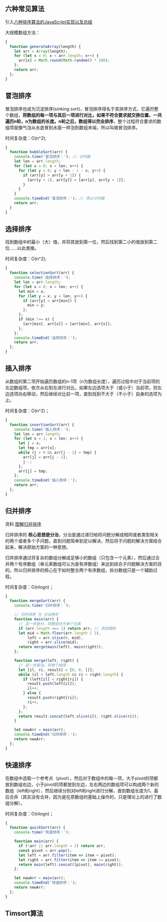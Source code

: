 ## 六种常见算法

引入[六种排序算法的JavaScript实现以及总结](https://juejin.im/post/5b06ba5051882538953ac7e5)

大规模数组方法：
```js
{
  function generateArray(length) {
    let arr = Array(length);
    for (let x = 0; x < arr.length; x++) {
      arr[x] = Math.round(Math.random() * 100);
    };
    return arr;
  };
}
```

## 冒泡排序
冒泡排序也成为沉淀排序(sinking sort)，冒泡排序得名于其排序方式，它遍历整个数组，**将数组的每一项与其后一项进行对比，如果不符合要求就交换位置，一共遍历n轮，n为数组的长度。n轮之后，数组得以完全排序**。整个过程符合要求的数组项就像气泡从水底冒到水面一样泡到数组末端，所以叫做冒泡排序。

时间复杂度：O(n^2);

```js
{
  function bubbleSort(arr) {
    console.time('冒泡排序：'); // 计时器
    let len = arr.length;
    for (let x = 0; x < len; x++) {
      for (let y = 0; y < len - 1 - x; y++) {
        if (arr[y] > arr[y + 1]) {
          [arr[y + 1], arr[y]] = [arr[y], arr[y + 1]];
        }
      }
    }
    console.timeEnd('冒泡排序：'); // 停止计时器
    return arr;
  }
}
```

## 选择排序
找到数组中的最小（大）值，并将其放到第一位，然后找到第二小的值放到第二位……以此类推。

时间复杂度：O(n^2);

```js
{
  function selectionSort(arr) {
    console.time('选择排序：');
    let len = arr.length;
    for (let x = 0; x < len; x++) {
      let min = x;
      for (let y = x; y < len; y++) {
        if (arr[y] < arr[min]) {
          min = y;
        };
      };
      if (min !== x) {
        [arr[min], arr[x]] = [arr[min], arr[x]];
      };
    };
    console.timeEnd('选择排序：');
    return arr;
  };
}
```

## 插入排序

从数组的第二项开始遍历数组的n-1项（n为数组长度），遍历过程中对于当前项的左边数组项，依次从右到左进行对比，如果左边选项大于（或小于）当前项，则左边选项向右移动，然后继续对比前一项，直到找到不大于（不小于）自身的选项为止。

时间复杂度：O(n^2)；

```js
{
  function insertionSort(arr) {
    console.time('插入排序：');
    let len = arr.length;
    for (let x = 1; x < len; x++) {
      let j = x;
      let tmp = arr[x];
      while (j > 0 && arr[j - 1] > tmp) {
        arr[j] = arr[j - 1];
        j--;
      };
      arr[j] = tmp;
    };
    console.timeEnd('插入排序：');
    return arr;
  };
}
```

## 归并排序

资料 [图解归并排序](https://www.cnblogs.com/chengxiao/p/6194356.html)

归并排序的 **核心思想是分治**，分治是通过递归地将问题分解成相同或者类型相关的两个或者多个子问题，直到问题简单到足以解决，然后将子问题的解决方案结合起来，解决原始方案的一种思想。

归并排序通过将复杂的数组分解成足够小的数组（只包含一个元素），然后通过合并两个有序数组（单元素数组可认为是有序数组）来达到综合子问题解决方案的目的。所以归并排序的核心在于如何整合两个有序数组，拆分数组只是一个辅助过程。

时间复杂度：O(nlogn)；

```js
{
  function mergeSort(arr) {
    console.time('归并排序：');

    // 归并排序 为 分治两步
    function main(arr) {
      // 这一步是分，将数组分为单个元素
      if (arr.length === 1) return arr; // 添加限制
      let mid = Math.floor(arr.length / 2),
          left = arr.slice(0, mid),
          right = arr.slice(mid);
      return merge(main(left), main(right));
    };

    function merge(left, right) {
      // 这一步是治，将单个排序
      let [il, ri, result] = [0, 0, []];
      while (il < left.length && ri < right.length) {
        if (left[il] < right[ri]) {
          result.push(left[il]);
          il++;
        } else {
          result.push(right[ri]);
          ri++;
        };
      };
      return result.concat(left.slice(il), right.slice(ri));
    }

    let newArr = main(arr);
    console.timeEnd('归并排序：');
    return newArr;
  };
}
```

## 快速排序

在数组中选取一个参考点（pivot），然后对于数组中的每一项，大于pivot的项都放到数组右边，小于pivot的项都放到左边，左右两边的数组项可以构成两个新的数组（left和right），然后继续分别对left和right进行分解，直到数组长度为1，最后合并（其实没有合并，因为是在原数组的基础上操作的，只是理论上的进行了数组分解）。

时间复杂度：O(nlogn)；

```js
{
  function quickSort(arr) {
    console.time('快速排序：');

    function main(arr) {
      if (!arr || arr.length < 2) return arr;
      const pivot = arr.pop();
      let left = arr.filter(item => item < pivot);
      let right = arr.filter(item => item >= pivot);
      return main(left).concat([pivot], main(right));
    };

    let newArr = main(arr);
    console.timeEnd('快速排序：');
    return newArr;
  };
}
```

## Timsort算法
